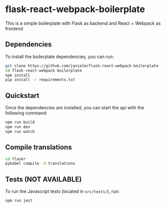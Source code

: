# flask-react-webpack-boilerplate
This is a simple boilerplate with Flask as backend and React + Webpack as frontend

## Dependencies

To install the boilerplate dependencies, you can run:

```bash
git clone https://github.com/javialm/flask-react-webpack-boilerplate
cd flask-react-webpack-boilerplate
npm install
pip install -r requirements.txt
```

## Quickstart

Once the dependencies are installed, you can start the api with the following command:

```bash
npm run build 
npm run dev 
npm run watch
```

## Compile translations
```bash
cd flaskr
pybabel compile -d translations
```

## Tests (NOT AVAILABLE)

To run the Javascript tests (located in `src/tests/`), run:

```bash
npm run jest
```